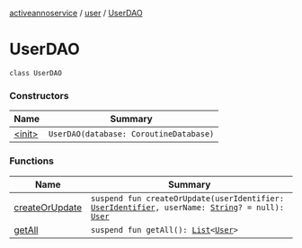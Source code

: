 [activeannoservice](../../index.md) / [user](../index.md) / [UserDAO](./index.md)

# UserDAO

`class UserDAO`

### Constructors

| Name | Summary |
|---|---|
| [&lt;init&gt;](-init-.md) | `UserDAO(database: CoroutineDatabase)` |

### Functions

| Name | Summary |
|---|---|
| [createOrUpdate](create-or-update.md) | `suspend fun createOrUpdate(userIdentifier: `[`UserIdentifier`](../../config.userroles/-user-identifier.md)`, userName: `[`String`](https://kotlinlang.org/api/latest/jvm/stdlib/kotlin/-string/index.html)`? = null): `[`User`](../-user/index.md) |
| [getAll](get-all.md) | `suspend fun getAll(): `[`List`](https://kotlinlang.org/api/latest/jvm/stdlib/kotlin.collections/-list/index.html)`<`[`User`](../-user/index.md)`>` |
